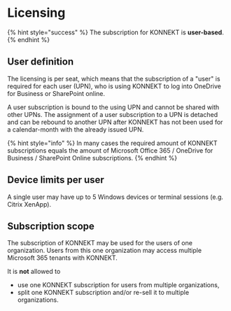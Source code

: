 # Licensing

{% hint style="success" %}
The subscription for KONNEKT is **user-based**.&#x20;
{% endhint %}

## User definition

The licensing is per seat, which means that the subscription of a "user" is required for each user (UPN), who is using KONNEKT to log into OneDrive for Business or SharePoint online.

A user subscription is bound to the using UPN and cannot be shared with other UPNs. The assignment of a user subscription to a UPN is detached and can be rebound to another UPN after KONNEKT has not been used for a calendar-month with the already issued UPN.

{% hint style="info" %}
In many cases the required amount of KONNEKT subscriptions equals the amount of Microsoft Office 365 / OneDrive for Business / SharePoint Online subscriptions.
{% endhint %}

## Device limits per user

A single user may have up to 5 Windows devices or terminal sessions (e.g. Citrix XenApp).

## Subscription scope

The subscription of KONNEKT may be used for the users of one organization. Users from this one organization may access multiple Microsoft 365 tenants with KONNEKT.

It is **not** allowed to&#x20;

* use one KONNEKT subscription for users from multiple organizations,
* split one KONNEKT subscription and/or re-sell it to multiple organizations.
